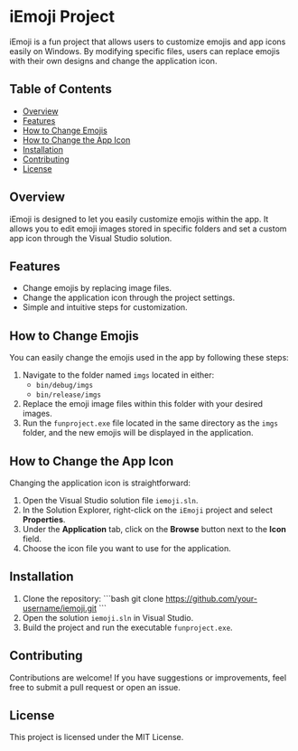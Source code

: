 
# iEmoji Project

iEmoji is a fun project that allows users to customize emojis and app icons easily on Windows. By modifying specific files, users can replace emojis with their own designs and change the application icon.

## Table of Contents
- [Overview](#overview)
- [Features](#features)
- [How to Change Emojis](#how-to-change-emojis)
- [How to Change the App Icon](#how-to-change-the-app-icon)
- [Installation](#installation)
- [Contributing](#contributing)
- [License](#license)

## Overview
iEmoji is designed to let you easily customize emojis within the app. It allows you to edit emoji images stored in specific folders and set a custom app icon through the Visual Studio solution.

## Features
- Change emojis by replacing image files.
- Change the application icon through the project settings.
- Simple and intuitive steps for customization.

## How to Change Emojis
You can easily change the emojis used in the app by following these steps:
1. Navigate to the folder named `imgs` located in either:
   - `bin/debug/imgs`
   - `bin/release/imgs`
2. Replace the emoji image files within this folder with your desired images.
3. Run the `funproject.exe` file located in the same directory as the `imgs` folder, and the new emojis will be displayed in the application.

## How to Change the App Icon
Changing the application icon is straightforward:
1. Open the Visual Studio solution file `iemoji.sln`.
2. In the Solution Explorer, right-click on the `iEmoji` project and select **Properties**.
3. Under the **Application** tab, click on the **Browse** button next to the **Icon** field.
4. Choose the icon file you want to use for the application.

## Installation
1. Clone the repository:
   \`\`\`bash
   git clone https://github.com/your-username/iemoji.git
   \`\`\`
2. Open the solution `iemoji.sln` in Visual Studio.
3. Build the project and run the executable `funproject.exe`.

## Contributing
Contributions are welcome! If you have suggestions or improvements, feel free to submit a pull request or open an issue.

## License
This project is licensed under the MIT License.
